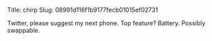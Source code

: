 Title: chirp
Slug: 08991d116f1b9177fecb01015ef02731

Twitter, please suggest my next phone. Top feature? Battery. Possibly swappable.
